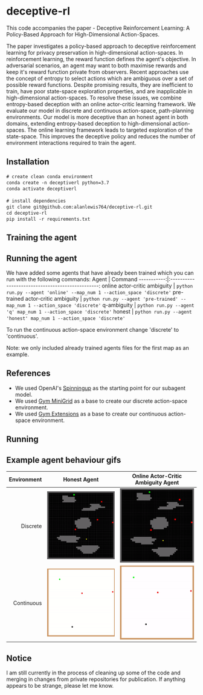 # deceptive-rl
This code accompanies the paper - Deceptive Reinforcement Learning: A Policy-Based Approach for High-Dimensional Action-Spaces. 

The paper investigates a policy-based approach to deceptive reinforcement learning for privacy preservation in high-dimensional action-spaces. In reinforcement learning, the reward function defines the agent's objective. In adversarial scenarios, an agent may want to both maximise rewards and keep it's reward function private from observers. Recent approaches use the concept of entropy to select actions which are ambiguous over a set of possible reward functions. Despite promising results, they are inefficient to train, have poor state-space exploration properties, and are inapplicable in high-dimensional action-spaces. To resolve these issues, we combine entropy-based deception with an online actor-critic learning framework. We evaluate our model in discrete and continuous action-space, path-planning environments. Our model is more deceptive than an honest agent in both domains, extending entropy-based deception to high-dimensional action-spaces. The online learning framework leads to targeted exploration of the state-space. This improves the deceptive policy and reduces the number of environment interactions required to train the agent.

## Installation
```
# create clean conda environment
conda create -n deceptiverl python=3.7
conda activate deceptiverl

# install dependencies
git clone git@github.com:alanlewis764/deceptive-rl.git
cd deceptive-rl
pip install -r requirements.txt
```

## Training the agent


## Running the agent
We have added some agents that have already been trained which you can run with the following commands:
Agent       | Command
-----------:|:------------------------------------------------:
online actor-critic ambiguity | ```python run.py --agent 'online' --map_num 1 --action_space 'discrete'```
pre-trained actor-critic ambiguity | ```python run.py --agent 'pre-trained' --map_num 1 --action_space 'discrete'```
q-ambiguity | ```python run.py --agent 'q' map_num 1 --action_space 'discrete'```
honest | ```python run.py --agent 'honest' map_num 1 --action_space 'discrete'```

To run the continuous action-space environment change 'discrete' to 'continuous'.

Note: we only included already trained agents files for the first map as an example.


## References
- We used OpenAI's [Spinningup](https://github.com/openai/spinningup) as the starting point for our subagent model.
- We used [Gym MiniGrid](https://github.com/maximecb/gym-minigrid) as a base to create our discrete action-space environment.
- We used [Gym Extensions](https://github.com/Breakend/gym-extensions ) as a base to create our continuous action-space environment.

## Running

## Example agent behaviour gifs
Environment |Honest Agent                                      | Online Actor-Critic Ambiguity Agent
-----------:|:------------------------------------------------:|:----------------------------------------------:
Discrete    | ![Alt Text](/assets/honest_discrete_map_16.gif)  | ![Alt Text](/assets/ambiguity_discrete_map_16.gif)
Continuous  | ![Alt Text](/assets/honest_continuous_map_3.gif) | ![Alt Text](/assets/ambiguity_continuous_map_3.gif)

## Notice
I am still currently in the process of cleaning up some of the code and merging in changes from private repositories for publication. If anything appears to be strange, please let me know.
